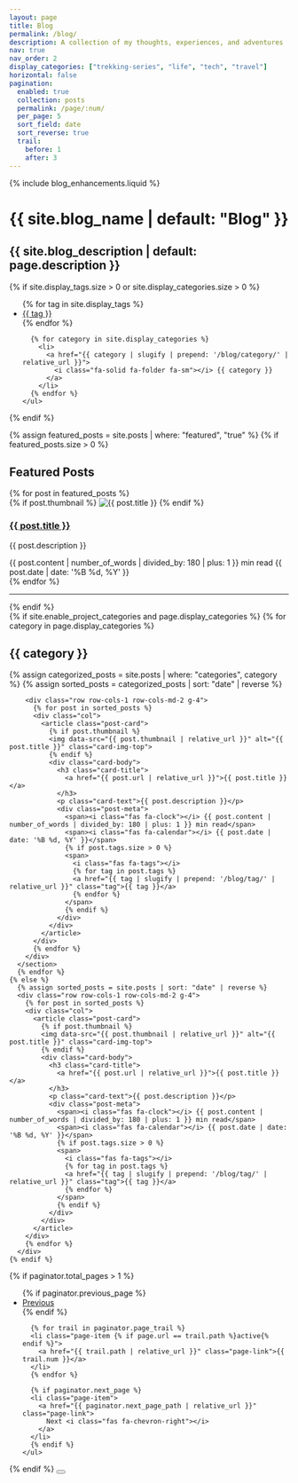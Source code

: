 ```yaml
---
layout: page
title: Blog
permalink: /blog/
description: A collection of my thoughts, experiences, and adventures
nav: true
nav_order: 2
display_categories: ["trekking-series", "life", "tech", "travel"]
horizontal: false
pagination:
  enabled: true
  collection: posts
  permalink: /page/:num/
  per_page: 5
  sort_field: date
  sort_reverse: true
  trail:
    before: 1
    after: 3
---
```


{% include blog_enhancements.liquid %}

<!-- Reading progress indicator -->
<div class="reading-progress">
  <div class="reading-progress-bar"></div>
</div>

<div class="blog-container">
  <!-- Enhanced header -->
  <div class="header-bar">
    <h1>{{ site.blog_name | default: "Blog" }}</h1>
    <h2>{{ site.blog_description | default: page.description }}</h2>
  </div>

  <!-- Enhanced tag and category list -->
  {% if site.display_tags.size > 0 or site.display_categories.size > 0 %}
  <div class="tag-category-list">
    <ul>
      {% for tag in site.display_tags %}
        <li>
          <a href="{{ tag | slugify | prepend: '/blog/tag/' | relative_url }}">
            <i class="fa-solid fa-hashtag fa-sm"></i> {{ tag }}
          </a>
        </li>
      {% endfor %}
      
      {% for category in site.display_categories %}
        <li>
          <a href="{{ category | slugify | prepend: '/blog/category/' | relative_url }}">
            <i class="fa-solid fa-folder fa-sm"></i> {{ category }}
          </a>
        </li>
      {% endfor %}
    </ul>
  </div>
  {% endif %}

  <!-- Featured posts with enhanced cards -->
  {% assign featured_posts = site.posts | where: "featured", "true" %}
  {% if featured_posts.size > 0 %}
  <div class="featured-posts">
    <h2><i class="fas fa-star"></i> Featured Posts</h2>
    <div class="row row-cols-1 row-cols-md-2 g-4">
      {% for post in featured_posts %}
      <div class="col">
        <article class="featured-post-card">
          {% if post.thumbnail %}
          <img data-src="{{ post.thumbnail | relative_url }}" alt="{{ post.title }}" class="card-img-top">
          {% endif %}
          <div class="card-body">
            <h3 class="card-title">
              <a href="{{ post.url | relative_url }}">{{ post.title }}</a>
            </h3>
            <p class="card-text">{{ post.description }}</p>
            <div class="post-meta">
              <span><i class="fas fa-clock"></i> {{ post.content | number_of_words | divided_by: 180 | plus: 1 }} min read</span>
              <span><i class="fas fa-calendar"></i> {{ post.date | date: '%B %d, %Y' }}</span>
            </div>
          </div>
        </article>
      </div>
      {% endfor %}
    </div>
  </div>
  <hr>
  {% endif %}

  <!-- Enhanced post list -->
  <div class="posts">
    {% if site.enable_project_categories and page.display_categories %}
      {% for category in page.display_categories %}
      <section class="category-section">
        <h2 class="category">
          <i class="fas fa-folder"></i> {{ category }}
        </h2>
        {% assign categorized_posts = site.posts | where: "categories", category %}
        {% assign sorted_posts = categorized_posts | sort: "date" | reverse %}
        
        <div class="row row-cols-1 row-cols-md-2 g-4">
          {% for post in sorted_posts %}
          <div class="col">
            <article class="post-card">
              {% if post.thumbnail %}
              <img data-src="{{ post.thumbnail | relative_url }}" alt="{{ post.title }}" class="card-img-top">
              {% endif %}
              <div class="card-body">
                <h3 class="card-title">
                  <a href="{{ post.url | relative_url }}">{{ post.title }}</a>
                </h3>
                <p class="card-text">{{ post.description }}</p>
                <div class="post-meta">
                  <span><i class="fas fa-clock"></i> {{ post.content | number_of_words | divided_by: 180 | plus: 1 }} min read</span>
                  <span><i class="fas fa-calendar"></i> {{ post.date | date: '%B %d, %Y' }}</span>
                  {% if post.tags.size > 0 %}
                  <span>
                    <i class="fas fa-tags"></i>
                    {% for tag in post.tags %}
                    <a href="{{ tag | slugify | prepend: '/blog/tag/' | relative_url }}" class="tag">{{ tag }}</a>
                    {% endfor %}
                  </span>
                  {% endif %}
                </div>
              </div>
            </article>
          </div>
          {% endfor %}
        </div>
      </section>
      {% endfor %}
    {% else %}
      {% assign sorted_posts = site.posts | sort: "date" | reverse %}
      <div class="row row-cols-1 row-cols-md-2 g-4">
        {% for post in sorted_posts %}
        <div class="col">
          <article class="post-card">
            {% if post.thumbnail %}
            <img data-src="{{ post.thumbnail | relative_url }}" alt="{{ post.title }}" class="card-img-top">
            {% endif %}
            <div class="card-body">
              <h3 class="card-title">
                <a href="{{ post.url | relative_url }}">{{ post.title }}</a>
              </h3>
              <p class="card-text">{{ post.description }}</p>
              <div class="post-meta">
                <span><i class="fas fa-clock"></i> {{ post.content | number_of_words | divided_by: 180 | plus: 1 }} min read</span>
                <span><i class="fas fa-calendar"></i> {{ post.date | date: '%B %d, %Y' }}</span>
                {% if post.tags.size > 0 %}
                <span>
                  <i class="fas fa-tags"></i>
                  {% for tag in post.tags %}
                  <a href="{{ tag | slugify | prepend: '/blog/tag/' | relative_url }}" class="tag">{{ tag }}</a>
                  {% endfor %}
                </span>
                {% endif %}
              </div>
            </div>
          </article>
        </div>
        {% endfor %}
      </div>
    {% endif %}
  </div>

  <!-- Enhanced pagination -->
  {% if paginator.total_pages > 1 %}
  <nav aria-label="Blog pagination" class="pagination-container">
    <ul class="pagination">
      {% if paginator.previous_page %}
      <li class="page-item">
        <a href="{{ paginator.previous_page_path | relative_url }}" class="page-link">
          <i class="fas fa-chevron-left"></i> Previous
        </a>
      </li>
      {% endif %}

      {% for trail in paginator.page_trail %}
      <li class="page-item {% if page.url == trail.path %}active{% endif %}">
        <a href="{{ trail.path | relative_url }}" class="page-link">{{ trail.num }}</a>
      </li>
      {% endfor %}

      {% if paginator.next_page %}
      <li class="page-item">
        <a href="{{ paginator.next_page_path | relative_url }}" class="page-link">
          Next <i class="fas fa-chevron-right"></i>
        </a>
      </li>
      {% endif %}
    </ul>
  </nav>
  {% endif %}

  <!-- Scroll to top button -->
  <button class="scroll-top" aria-label="Scroll to top">
    <i class="fas fa-arrow-up"></i>
  </button>
</div>
